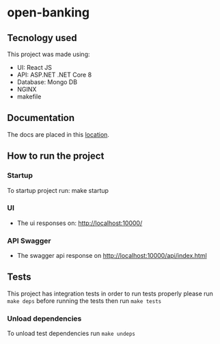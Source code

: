 # open-banking
## Tecnology used
This project was made using:
- UI: React JS
- API: ASP.NET .NET Core 8
- Database: Mongo DB
- NGINX
- makefile

## Documentation
The docs are placed in this [location](./docs/docs.md). 

## How to run the project 
### Startup
To startup project run: make startup

### UI
- The ui responses on: [http://localhost:10000/](http://localhost:10000/)

### API Swagger
- The swagger api response on [http://localhost:10000/api/index.html](http://localhost:10000/api/index.html)

## Tests
This project has integration tests in order to run tests properly please run
`make deps` before running the tests then run `make tests`

### Unload dependencies
To unload test dependencies run `make undeps`
